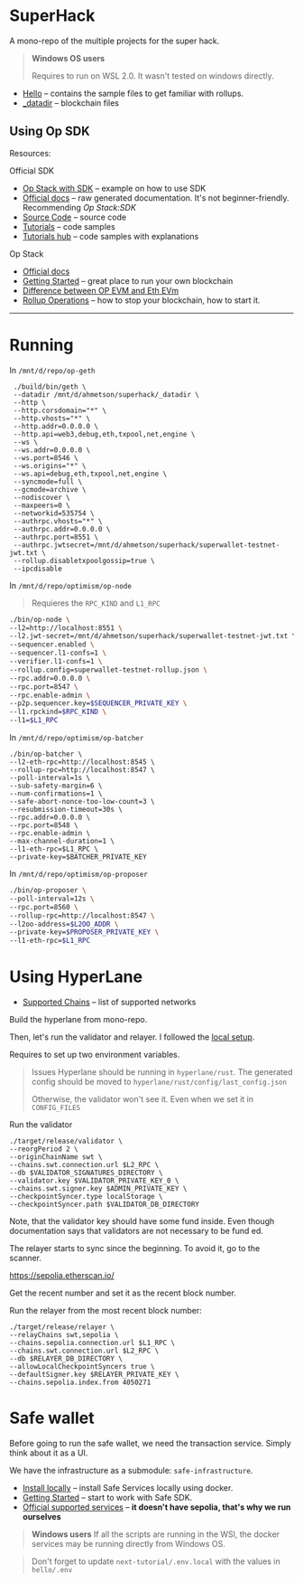 # SuperHack

A mono-repo of the multiple projects for the super hack.

> **Windows OS users**
> 
> Requires to run on WSL 2.0. It wasn't tested on windows directly.

* [Hello](./hello) &ndash; contains the sample files to get familiar with rollups.
* [_datadir](./_datadir) &ndash; blockchain files

## Using Op SDK

Resources:

Official SDK
- [Op Stack with SDK](https://stack.optimism.io/docs/build/sdk/#) &ndash; example on how to use SDK
- [Official docs](https://sdk.optimism.io/) &ndash; raw generated documentation. It's not beginner-friendly. Recommending *Op Stack:SDK*
- [Source Code](https://github.com/ethereum-optimism/optimism/tree/develop/packages/sdk) &ndash; source code
- [Tutorials](https://community.optimism.io/docs/sdk/js-client/) &ndash; code samples
- [Tutorials hub](https://github.com/ethereum-optimism/optimism-tutorial/tree/main) &ndash; code samples with explanations

Op Stack
- [Official docs](https://stack.optimism.io/#the-op-stack-powers-optimism)
- [Getting Started](https://stack.optimism.io/docs/build/getting-started/) &ndash; great place to run your own blockchain
- [Difference between OP EVM and Eth EVm](https://community.optimism.io/docs/developers/build/differences/#opcode-differences)
- [Rollup Operations](https://stack.optimism.io/docs/build/operations) &ndash; how to stop your blockchain, how to start it.

---

# Running

In `/mnt/d/repo/op-geth`
```shell
 ./build/bin/geth \
 --datadir /mnt/d/ahmetson/superhack/_datadir \
 --http \
 --http.corsdomain="*" \
 --http.vhosts="*" \
 --http.addr=0.0.0.0 \
 --http.api=web3,debug,eth,txpool,net,engine \
 --ws \
 --ws.addr=0.0.0.0 \
 --ws.port=8546 \
 --ws.origins="*" \
 --ws.api=debug,eth,txpool,net,engine \
 --syncmode=full \
 --gcmode=archive \
 --nodiscover \
 --maxpeers=0 \
 --networkid=535754 \
 --authrpc.vhosts="*" \
 --authrpc.addr=0.0.0.0 \
 --authrpc.port=8551 \
 --authrpc.jwtsecret=/mnt/d/ahmetson/superhack/superwallet-testnet-jwt.txt \
 --rollup.disabletxpoolgossip=true \
 --ipcdisable
```

In `/mnt/d/repo/optimism/op-node`

> Requieres the `RPC_KIND` and `L1_RPC`

```bash
./bin/op-node \
--l2=http://localhost:8551 \
--l2.jwt-secret=/mnt/d/ahmetson/superhack/superwallet-testnet-jwt.txt \
--sequencer.enabled \
--sequencer.l1-confs=1 \
--verifier.l1-confs=1 \
--rollup.config=superwallet-testnet-rollup.json \
--rpc.addr=0.0.0.0 \
--rpc.port=8547 \
--rpc.enable-admin \
--p2p.sequencer.key=$SEQUENCER_PRIVATE_KEY \
--l1.rpckind=$RPC_KIND \
--l1=$L1_RPC
```

In `/mnt/d/repo/optimism/op-batcher`

```shell
./bin/op-batcher \
--l2-eth-rpc=http://localhost:8545 \
--rollup-rpc=http://localhost:8547 \
--poll-interval=1s \
--sub-safety-margin=6 \
--num-confirmations=1 \
--safe-abort-nonce-too-low-count=3 \
--resubmission-timeout=30s \
--rpc.addr=0.0.0.0 \
--rpc.port=8548 \
--rpc.enable-admin \
--max-channel-duration=1 \
--l1-eth-rpc=$L1_RPC \
--private-key=$BATCHER_PRIVATE_KEY
```

In `/mnt/d/repo/optimism/op-proposer`

```bash
./bin/op-proposer \
--poll-interval=12s \
--rpc.port=8560 \
--rollup-rpc=http://localhost:8547 \
--l2oo-address=$L2OO_ADDR \
--private-key=$PROPOSER_PRIVATE_KEY \
--l1-eth-rpc=$L1_RPC
```

# Using HyperLane

* [Supported Chains](https://github.com/hyperlane-xyz/hyperlane-monorepo/blob/main/typescript/sdk/src/consts/chainMetadata.ts) &ndash; list of supported networks

Build the hyperlane from mono-repo.

Then, let's run the validator and relayer.
I followed the [local setup](https://docs.hyperlane.xyz/docs/operators/validators/setup#local-setup).

Requires to set up two environment variables.

> Issues
> Hyperlane should be running in `hyperlane/rust`.
> The generated config should be moved to `hyperlane/rust/config/last_config.json`
>
> Otherwise, the validator won't see it. Even when we set it in `CONFIG_FILES`

Run the validator
```shell
./target/release/validator \
--reorgPeriod 2 \
--originChainName swt \
--chains.swt.connection.url $L2_RPC \
--db $VALIDATOR_SIGNATURES_DIRECTORY \
--validator.key $VALIDATOR_PRIVATE_KEY_0 \
--chains.swt.signer.key $ADMIN_PRIVATE_KEY \
--checkpointSyncer.type localStorage \
--checkpointSyncer.path $VALIDATOR_DB_DIRECTORY 
```

Note, that the validator key should have some fund inside.
Even though documentation says that validators are not necessary to be fund
ed.

The relayer starts to sync since the beginning.
To avoid it, go to the scanner.

https://sepolia.etherscan.io/

Get the recent number and set it as the recent block number.

Run the relayer from the most recent block number:

```shel
./target/release/relayer \
--relayChains swt,sepolia \
--chains.sepolia.connection.url $L1_RPC \
--chains.swt.connection.url $L2_RPC \
--db $RELAYER_DB_DIRECTORY \
--allowLocalCheckpointSyncers true \
--defaultSigner.key $RELAYER_PRIVATE_KEY \
--chains.sepolia.index.from 4050271
```

# Safe wallet

Before going to run the safe wallet, we need the transaction
service. 
Simply think about it as a UI.

We have the infrastructure as a submodule:
`safe-infrastructure`.

* [Install locally](https://github.com/safe-global/safe-infrastructure/blob/main/docs/running_locally.md) &ndash; install Safe Services locally using docker.
* [Getting Started](https://github.com/safe-global/safe-core-sdk/blob/main/guides/integrating-the-safe-core-sdk.md) &ndash; start to work with Safe SDK.
* [Official supported services](https://docs.safe.global/safe-core-api/available-services) &ndash; **it doesn't have sepolia, that's why we run ourselves**


> **Windows users**
> If all the scripts are running in the WSl, the docker services
> may be running directly from Windows OS.

> Don't forget to update `next-tutorial/.env.local` with
> the values in `hello/.env`

